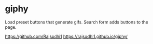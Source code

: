 # giphy

Load preset buttons that generate gifs.
Search form adds buttons to the page. 



https://github.com/Rajsodhi1
https://rajsodhi1.github.io/giphy/